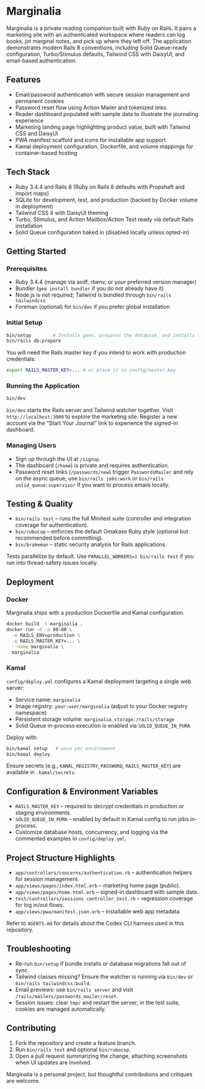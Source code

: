 # Marginalia

Marginalia is a private reading companion built with Ruby on Rails. It pairs a marketing site with an authenticated workspace where readers can log books, jot marginal notes, and pick up where they left off. The application demonstrates modern Rails 8 conventions, including Solid Queue-ready configuration, Turbo/Stimulus defaults, Tailwind CSS with DaisyUI, and email-based authentication.

## Features

- Email/password authentication with secure session management and permanent cookies
- Password reset flow using Action Mailer and tokenized links
- Reader dashboard populated with sample data to illustrate the journaling experience
- Marketing landing page highlighting product value, built with Tailwind CSS and DaisyUI
- PWA manifest scaffold and icons for installable app support
- Kamal deployment configuration, Dockerfile, and volume mappings for container-based hosting

## Tech Stack

- Ruby 3.4.4 and Rails 8 (Ruby on Rails 8 defaults with Propshaft and import maps)
- SQLite for development, test, and production (backed by Docker volume in deployment)
- Tailwind CSS 4 with DaisyUI theming
- Turbo, Stimulus, and Action Mailbox/Action Text ready via default Rails installation
- Solid Queue configuration baked in (disabled locally unless opted-in)

## Getting Started

### Prerequisites

- Ruby 3.4.4 (manage via asdf, rbenv, or your preferred version manager)
- Bundler (`gem install bundler` if you do not already have it)
- Node.js is not required; Tailwind is bundled through `bin/rails tailwindcss`
- Foreman (optional) for `bin/dev` if you prefer global installation

### Initial Setup

```bash
bin/setup        # Installs gems, prepares the database, and installs front-end tooling
bin/rails db:prepare
```

You will need the Rails master key if you intend to work with production credentials:

```bash
export RAILS_MASTER_KEY=... # or place it in config/master.key
```

### Running the Application

```bash
bin/dev
```

`bin/dev` starts the Rails server and Tailwind watcher together. Visit `http://localhost:3000` to explore the marketing site. Register a new account via the “Start Your Journal” link to experience the signed-in dashboard.

### Managing Users

- Sign up through the UI at `/signup`.
- The dashboard (`/home`) is private and requires authentication.
- Password reset links (`/passwords/new`) trigger `PasswordsMailer` and rely on the async queue; use `bin/rails jobs:work` or `bin/rails solid_queue:supervisor` if you want to process emails locally.

## Testing & Quality

- `bin/rails test` – runs the full Minitest suite (controller and integration coverage for authentication).
- `bin/rubocop` – enforces the default Omakase Ruby style (optional but recommended before committing).
- `bin/brakeman` – static security analysis for Rails applications.

Tests parallelize by default. Use `PARALLEL_WORKERS=1 bin/rails test` if you run into thread-safety issues locally.

## Deployment

### Docker

Marginalia ships with a production Dockerfile and Kamal configuration.

```bash
docker build -t marginalia .
docker run -d -p 80:80 \
  -e RAILS_ENV=production \
  -e RAILS_MASTER_KEY=... \
  --name marginalia \
  marginalia
```

### Kamal

`config/deploy.yml` configures a Kamal deployment targeting a single web server:

- Service name: `marginalia`
- Image registry: `your-user/marginalia` (adjust to your Docker registry namespace)
- Persistent storage volume: `marginalia_storage:/rails/storage`
- Solid Queue in-process execution is enabled via `SOLID_QUEUE_IN_PUMA`

Deploy with:

```bash
bin/kamal setup   # once per environment
bin/kamal deploy
```

Ensure secrets (e.g., `KAMAL_REGISTRY_PASSWORD`, `RAILS_MASTER_KEY`) are available in `.kamal/secrets`.

## Configuration & Environment Variables

- `RAILS_MASTER_KEY` – required to decrypt credentials in production or staging environments.
- `SOLID_QUEUE_IN_PUMA` – enabled by default in Kamal config to run jobs in-process.
- Customize database hosts, concurrency, and logging via the commented examples in `config/deploy.yml`.

## Project Structure Highlights

- `app/controllers/concerns/authentication.rb` – authentication helpers for session management.
- `app/views/pages/index.html.erb` – marketing home page (public).
- `app/views/pages/home.html.erb` – signed-in dashboard with sample data.
- `test/controllers/sessions_controller_test.rb` – regression coverage for log in/out flows.
- `app/views/pwa/manifest.json.erb` – installable web app metadata.

Refer to `AGENTS.md` for details about the Codex CLI harness used in this repository.

## Troubleshooting

- Re-run `bin/setup` if bundle installs or database migrations fall out of sync.
- Tailwind classes missing? Ensure the watcher is running via `bin/dev` or `bin/rails tailwindcss:build`.
- Email previews: use `bin/rails server` and visit `/rails/mailers/passwords_mailer/reset`.
- Session issues: clear `tmp/` and restart the server; in the test suite, cookies are managed automatically.

## Contributing

1. Fork the repository and create a feature branch.
2. Run `bin/rails test` and optional `bin/rubocop`.
3. Open a pull request summarizing the change, attaching screenshots when UI updates are involved.

Marginalia is a personal project, but thoughtful contributions and critiques are welcome.

